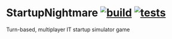 # StartupNightmare [![build](https://github.com/Jacup/StartupNightmare/actions/workflows/build.yml/badge.svg)](https://github.com/Jacup/StartupNightmare/actions/workflows/build.yml) [![tests](https://github.com/Jacup/StartupNightmare/actions/workflows/tests.yml/badge.svg)](https://github.com/Jacup/StartupNightmare/actions/workflows/tests.yml)
 Turn-based, multiplayer IT startup simulator game
